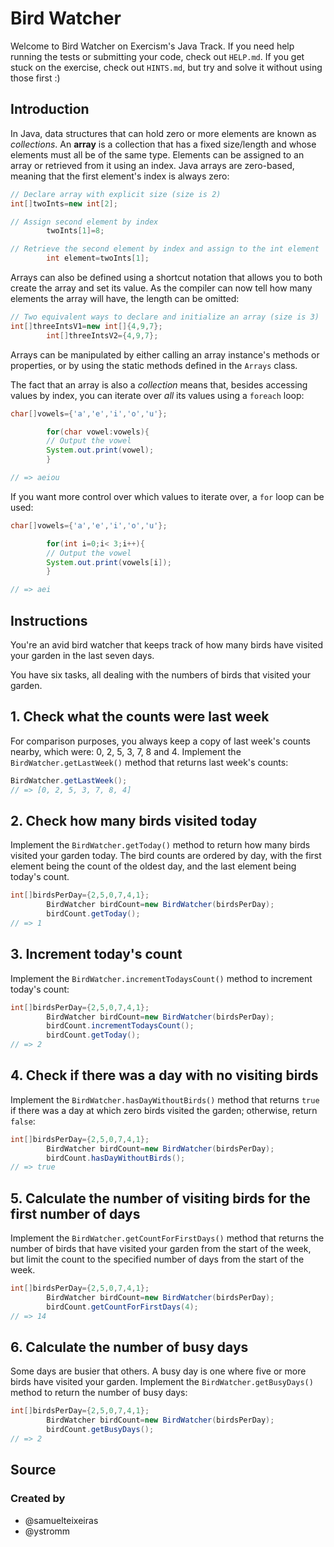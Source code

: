 # Bird Watcher

Welcome to Bird Watcher on Exercism's Java Track.
If you need help running the tests or submitting your code, check out `HELP.md`.
If you get stuck on the exercise, check out `HINTS.md`, but try and solve it without using those first :)

## Introduction

In Java, data structures that can hold zero or more elements are known as _collections_. An **array** is a collection
that has a fixed size/length and whose elements must all be of the same type. Elements can be assigned to an array or
retrieved from it using an index. Java arrays are zero-based, meaning that the first element's index is always zero:

```java
// Declare array with explicit size (size is 2)
int[]twoInts=new int[2];

// Assign second element by index
        twoInts[1]=8;

// Retrieve the second element by index and assign to the int element
        int element=twoInts[1];
```

Arrays can also be defined using a shortcut notation that allows you to both create the array and set its value. As the
compiler can now tell how many elements the array will have, the length can be omitted:

```java
// Two equivalent ways to declare and initialize an array (size is 3)
int[]threeIntsV1=new int[]{4,9,7};
        int[]threeIntsV2={4,9,7};
```

Arrays can be manipulated by either calling an array instance's methods or properties, or by using the static methods
defined in the `Arrays` class.

The fact that an array is also a _collection_ means that, besides accessing values by index, you can iterate over _all_
its values using a `foreach` loop:

```java
char[]vowels={'a','e','i','o','u'};

        for(char vowel:vowels){
        // Output the vowel
        System.out.print(vowel);
        }

// => aeiou
```

If you want more control over which values to iterate over, a `for` loop can be used:

```java
char[]vowels={'a','e','i','o','u'};

        for(int i=0;i< 3;i++){
        // Output the vowel
        System.out.print(vowels[i]);
        }

// => aei
```

## Instructions

You're an avid bird watcher that keeps track of how many birds have visited your garden in the last seven days.

You have six tasks, all dealing with the numbers of birds that visited your garden.

## 1. Check what the counts were last week

For comparison purposes, you always keep a copy of last week's counts nearby, which were: 0, 2, 5, 3, 7, 8 and 4.
Implement the `BirdWatcher.getLastWeek()` method that returns last week's counts:

```java
BirdWatcher.getLastWeek();
// => [0, 2, 5, 3, 7, 8, 4]
```

## 2. Check how many birds visited today

Implement the `BirdWatcher.getToday()` method to return how many birds visited your garden today. The bird counts are
ordered by day, with the first element being the count of the oldest day, and the last element being today's count.

```java
int[]birdsPerDay={2,5,0,7,4,1};
        BirdWatcher birdCount=new BirdWatcher(birdsPerDay);
        birdCount.getToday();
// => 1
```

## 3. Increment today's count

Implement the `BirdWatcher.incrementTodaysCount()` method to increment today's count:

```java
int[]birdsPerDay={2,5,0,7,4,1};
        BirdWatcher birdCount=new BirdWatcher(birdsPerDay);
        birdCount.incrementTodaysCount();
        birdCount.getToday();
// => 2
```

## 4. Check if there was a day with no visiting birds

Implement the `BirdWatcher.hasDayWithoutBirds()` method that returns `true` if there was a day at which zero birds
visited the garden; otherwise, return `false`:

```java
int[]birdsPerDay={2,5,0,7,4,1};
        BirdWatcher birdCount=new BirdWatcher(birdsPerDay);
        birdCount.hasDayWithoutBirds();
// => true
```

## 5. Calculate the number of visiting birds for the first number of days

Implement the `BirdWatcher.getCountForFirstDays()` method that returns the number of birds that have visited your garden
from the start of the week, but limit the count to the specified number of days from the start of the week.

```java
int[]birdsPerDay={2,5,0,7,4,1};
        BirdWatcher birdCount=new BirdWatcher(birdsPerDay);
        birdCount.getCountForFirstDays(4);
// => 14
```

## 6. Calculate the number of busy days

Some days are busier that others. A busy day is one where five or more birds have visited your garden.
Implement the `BirdWatcher.getBusyDays()` method to return the number of busy days:

```java
int[]birdsPerDay={2,5,0,7,4,1};
        BirdWatcher birdCount=new BirdWatcher(birdsPerDay);
        birdCount.getBusyDays();
// => 2
```

## Source

### Created by

- @samuelteixeiras
- @ystromm